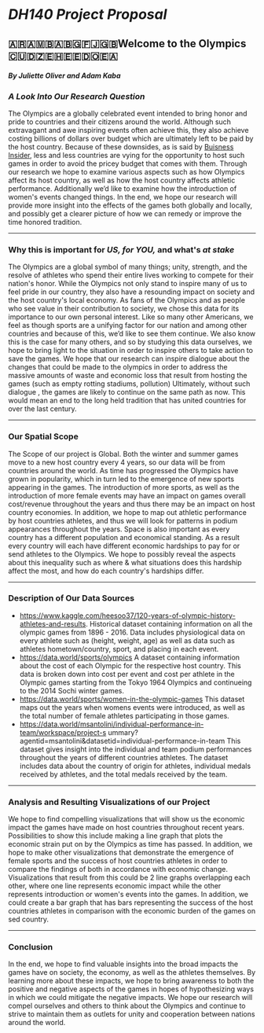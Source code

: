 # *__DH140 Project Proposal__*
##  :argentina::armenia::bosnia_herzegovina::bulgaria::fiji::gb:Welcome to the Olympics :cuba::algeria::western_sahara::estonia::dominican_republic::ceuta_melilla:
##### By Juliette Oliver and Adam Kaba
### _A Look Into Our Research Question_

The Olympics are a globally celebrated event intended to bring honor and pride to countries and their citizens around the world. Although such extravagant and awe inspiring events often achieve this, they also achieve costing billions of dollars over budget which are ultimately left to be paid by the host country. Because of these downsides, as is said by [Buisness Insider](https://www.businessinsider.com/future-olympics-no-country-wants-to-host-games-2018-2), less and less countries are vying for the opportunity to host such games in order to avoid the pricey budget that comes with them. Through our research we hope to examine various aspects such as  how Olympics affect its host country, as well as how the host country affects athletic performance. Additionally we’d like to examine how the introduction of women's events changed things. In the end, we hope our research will provide more insight into the effects of the games both globally and locally, and possibly get a clearer picture of how we can remedy or improve the time honored tradition.
___
### __Why this is important for *US, for YOU,* and what's *at stake*__

The Olympics are a global symbol of many things; unity, strength, and the resolve of athletes who spend their entire lives working to compete for their nation's honor. While the Olympics not only stand to inspire many of us to feel pride in our country, they also have a resounding impact on society and the host country's local economy. As fans of the Olympics and as people who see value in their contribution to society, we chose this data for its importance to our own personal interest. Like so many other Americans, we feel as though sports are a unifying factor for our nation and among other countries and because of this, we’d like to see them continue. We also know this is the case for many others, and so by studying this data ourselves, we hope to bring light to the situation in order to inspire others to take action to save the games. We hope that our research can inspire dialogue about the changes that could be made to the olympics in order to address the massive amounts of waste and economic loss that result from hosting the games (such as empty rotting stadiums, pollution) Ultimately, without such dialogue , the games are likely to continue on the same path as now. This would mean an end to the long held tradition that has united countries for over the last century.
___
### Our Spatial Scope
The Scope of our project is Global. Both the winter and summer games move to a new host country every 4 years, so our data will be from countries around the world.
As time has progressed the Olympics have grown in popularity, which in turn led to the emergence of new sports appearing in the games. The introduction of more sports, as well as the introduction of more female events may have an impact on games overall cost/revenue throughout the years and thus there may be an impact on host country economies. In addition, we hope to map out athletic performance by host countries athletes, and thus we will look for patterns in podium appearances throughout the years.
Space is also important as every country has a different population and economical standing. As a result every country will each have different economic hardships to pay for or send athletes to the Olympics. We hope to possibly reveal the aspects about this inequality such as where & what situations does this hardship affect the most, and how do each country's hardships differ.

___
### Description of Our Data Sources
- https://www.kaggle.com/heesoo37/120-years-of-olympic-history-athletes-and-results. Historical dataset containing information on all the olympic games from 1896 - 2016. Data includes physiological data on every athlete such as (height, weight, age) as well as data such as athletes hometown/country, sport, and placing in each event.
- https://data.world/sports/olympics  A dataset containing information about the cost of each Olympic for the respective host country. This data is broken down into cost per event and cost per athlete in the Olympic games starting from the Tokyo 1964 Olympics and continueing to the 2014 Sochi winter games. 
- https://data.world/sports/women-in-the-olympic-games This dataset maps out the years when womens events were introduced, as well as the total number of female athletes participating in those games.
- https://data.world/msantolini/individual-performance-in-team/workspace/project-s ummary?agentid=msantolini&datasetid=individual-performance-in-team This dataset gives insight into the individual and team podium performances throughout the years of different countries athletes. The dataset includes data about the country of origin for athletes, individual medals received by athletes, and the total medals received by the team.
___ 
### Analysis and Resulting Visualizations of our Project
We hope to find compelling visualizations that will show us the economic impact the games have made on host countries throughout recent years. 
Possibilities to show this include making a line graph that plots the economic strain put on by the Olympics as time has passed.
In addition, we hope to make other visualizations that demonstrate the emergence of female sports and the success of host countries athletes in order to compare the findings of both in accordance with economic change.
Visualizations that result from this could be 2 line graphs overlapping each other, where one line represents economic impact while the other represents introduction or women's events into the games. In addition, we could create a bar graph that has bars representing the success of the host countries athletes in comparison with the economic burden of the games on sed country.

____
### Conclusion
In the end, we hope to find valuable insights into the broad impacts the games have on society, the economy, as well as the athletes themselves. By learning more about these impacts, we hope to bring awareness to both the positive and negative aspects of the games in hopes of hypothesizing ways in which we could mitigate the negative impacts. We hope our research will compel ourselves and others to think about the Olympics and continue to strive to maintain them as outlets for unity and cooperation between nations around the world.
